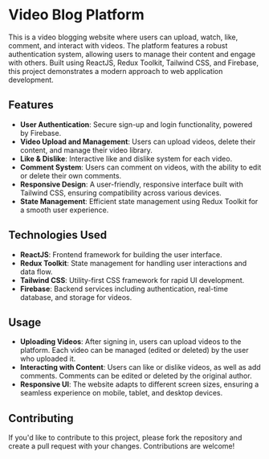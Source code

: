 # Video Blog Platform

This is a video blogging website where users can upload, watch, like, comment, and interact with videos. The platform features a robust authentication system, allowing users to manage their content and engage with others. Built using ReactJS, Redux Toolkit, Tailwind CSS, and Firebase, this project demonstrates a modern approach to web application development.

## Features

- **User Authentication**: Secure sign-up and login functionality, powered by Firebase.
- **Video Upload and Management**: Users can upload videos, delete their content, and manage their video library.
- **Like & Dislike**: Interactive like and dislike system for each video.
- **Comment System**: Users can comment on videos, with the ability to edit or delete their own comments.
- **Responsive Design**: A user-friendly, responsive interface built with Tailwind CSS, ensuring compatibility across various devices.
- **State Management**: Efficient state management using Redux Toolkit for a smooth user experience.

## Technologies Used

- **ReactJS**: Frontend framework for building the user interface.
- **Redux Toolkit**: State management for handling user interactions and data flow.
- **Tailwind CSS**: Utility-first CSS framework for rapid UI development.
- **Firebase**: Backend services including authentication, real-time database, and storage for videos.

## Usage

- **Uploading Videos**: After signing in, users can upload videos to the platform. Each video can be managed (edited or deleted) by the user who uploaded it.
- **Interacting with Content**: Users can like or dislike videos, as well as add comments. Comments can be edited or deleted by the original author.
- **Responsive UI**: The website adapts to different screen sizes, ensuring a seamless experience on mobile, tablet, and desktop devices.

## Contributing

If you'd like to contribute to this project, please fork the repository and create a pull request with your changes. Contributions are welcome!
